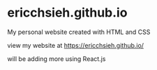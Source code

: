 # ericchsieh.github.io
My personal website created with HTML and CSS

view my website at https://ericchsieh.github.io/

will be adding more using React.js
